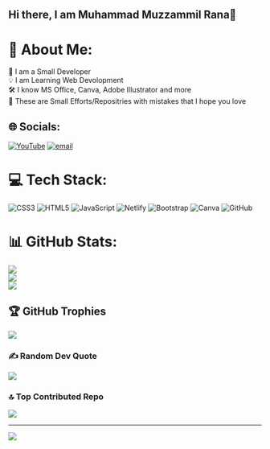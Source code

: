 ## Hi there, I am Muhammad Muzzammil Rana👋

# 💫 About Me:
🚀 I am a Small Developer<br>💡 I am Learning Web Devolopment<br>🛠 I know MS Office, Canva, Adobe Illustrator and more<br>🎨 These are Small Efforts/Repositries with mistakes that I hope you love


## 🌐 Socials:
[![YouTube](https://img.shields.io/badge/YouTube-%23FF0000.svg?logo=YouTube&logoColor=white)](https://youtube.com/@http://youtube.com/MuzzammilandFabiha) [![email](https://img.shields.io/badge/Email-D14836?logo=gmail&logoColor=white)](mailto:mmrr82013@gmail.com) 

# 💻 Tech Stack:
![CSS3](https://img.shields.io/badge/css3-%231572B6.svg?style=for-the-badge&logo=css3&logoColor=white) ![HTML5](https://img.shields.io/badge/html5-%23E34F26.svg?style=for-the-badge&logo=html5&logoColor=white) ![JavaScript](https://img.shields.io/badge/javascript-%23323330.svg?style=for-the-badge&logo=javascript&logoColor=%23F7DF1E) ![Netlify](https://img.shields.io/badge/netlify-%23000000.svg?style=for-the-badge&logo=netlify&logoColor=#00C7B7) ![Bootstrap](https://img.shields.io/badge/bootstrap-%238511FA.svg?style=for-the-badge&logo=bootstrap&logoColor=white) ![Canva](https://img.shields.io/badge/Canva-%2300C4CC.svg?style=for-the-badge&logo=Canva&logoColor=white) ![GitHub](https://img.shields.io/badge/github-%23121011.svg?style=for-the-badge&logo=github&logoColor=white)
# 📊 GitHub Stats:
![](https://github-readme-stats.vercel.app/api?username=MuhammadMuzzammilRana&theme=yeblu&hide_border=true&include_all_commits=true&count_private=true)<br/>
![](https://nirzak-streak-stats.vercel.app/?user=MuhammadMuzzammilRana&theme=yeblu&hide_border=true)<br/>
![](https://github-readme-stats.vercel.app/api/top-langs/?username=MuhammadMuzzammilRana&theme=yeblu&hide_border=true&include_all_commits=true&count_private=true&layout=compact)

## 🏆 GitHub Trophies
![](https://github-profile-trophy.vercel.app/?username=MuhammadMuzzammilRana&theme=radical&no-frame=true&no-bg=false&margin-w=4)

### ✍️ Random Dev Quote
![](https://quotes-github-readme.vercel.app/api?type=horizontal&theme=radical)

### 🔝 Top Contributed Repo
![](https://github-contributor-stats.vercel.app/api?username=MuhammadMuzzammilRana&limit=5&theme=dark&combine_all_yearly_contributions=true)

---
[![](https://visitcount.itsvg.in/api?id=MuhammadMuzzammilRana&icon=10&color=12)](https://visitcount.itsvg.in)

<!-- Proudly created with GPRM ( https://gprm.itsvg.in ) -->
